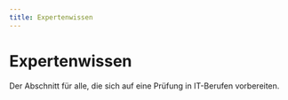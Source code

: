 ```yaml
---
title: Expertenwissen
---
```

# Expertenwissen

Der Abschnitt für alle, die sich auf eine Prüfung in IT-Berufen vorbereiten.